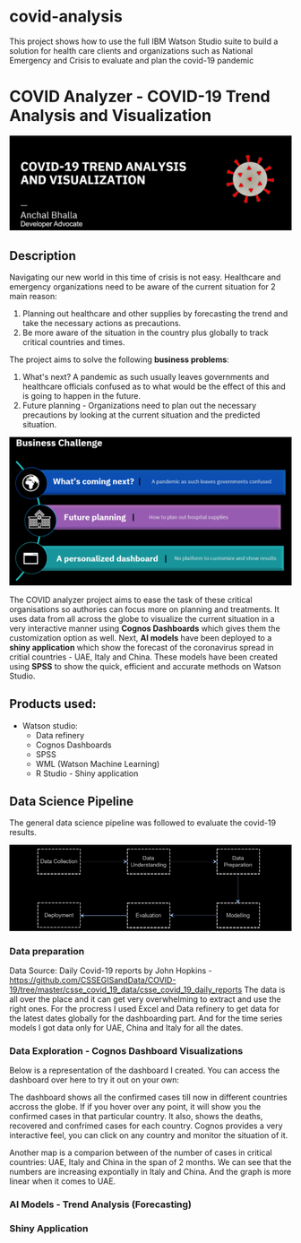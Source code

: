 # covid-analysis
This project shows how to use the full IBM Watson Studio suite to build a solution for health care clients and organizations such as National Emergency and Crisis to evaluate and plan the covid-19 pandemic

# COVID Analyzer - COVID-19 Trend Analysis and Visualization
![alt text](https://github.com/anchalbhalla/covid-analysis/blob/master/images/header.png)

## Description 
Navigating our new world in this time of crisis is not easy. Healthcare and emergency organizations need to be aware of the current situation for 2 main reason: 
1. Planning out healthcare and other supplies by forecasting the trend and take the necessary actions as precautions.
2. Be more aware of the situation in the country plus globally to track critical countries and times.

The project aims to solve the following <strong>business problems</strong>: 
1. What's next? A pandemic as such usually leaves governments and healthcare officials confused as to what would be the effect of this and is going to happen in the future. 
2. Future planning - Organizations need to plan out the necessary precautions by looking at the current situation and the predicted situation.

![alt text](https://github.com/anchalbhalla/covid-analysis/blob/master/images/problems.png)


The COVID analyzer project aims to ease the task of these critical organisations so authories can focus more on planning and treatments. It uses data from all across the globe to visualize the current situation in a very interactive manner using <strong>Cognos Dashboards</strong> which gives them the customization option as well. Next, <strong>AI models</strong> have been deployed to a <strong>shiny application</strong> which show the forecast of the coronavirus spread in critial countries - UAE, Italy and China. These models have been created using <strong>SPSS</strong> to show the quick, efficient and accurate methods on Watson Studio.


## Products used: 
- Watson studio: 
  - Data refinery 
  - Cognos Dashboards 
  - SPSS
  - WML (Watson Machine Learning) 
  - R Studio - Shiny application


## Data Science Pipeline  
The general data science pipeline was followed to evaluate the covid-19 results.

![alt text](https://github.com/anchalbhalla/covid-analysis/blob/master/images/pipeline.png)

### Data preparation 
Data Source: Daily Covid-19 reports by John Hopkins - https://github.com/CSSEGISandData/COVID-19/tree/master/csse_covid_19_data/csse_covid_19_daily_reports
The data is all over the place and it can get very overwhelming to extract and use the right ones. For the procress I used Excel and Data refinery to get data for the latest dates globally for the dashboarding part. And for the time series models I got data only for UAE, China and Italy for all the dates.


### Data Exploration - Cognos Dashboard Visualizations 
Below is a representation of the dashboard I created. You can access the dashboard over here to try it out on your own:  

The  dashboard shows all the confirmed cases till now in different countries accross the globe. If if you hover over any point, it will show you the confirmed cases in that particular country. It also, shows the deaths, recovered and confrimed cases for each country. Cognos provides a very interactive feel, you can click on any country and monitor the situation of it. 

Another map is a comparion between of the number of cases in critical countries: UAE, Italy and China in the span of 2 months. We can see that the numbers are increasing expontially in Italy and China. And the graph is more linear when it comes to UAE.

### AI Models - Trend Analysis (Forecasting)

### Shiny Application
